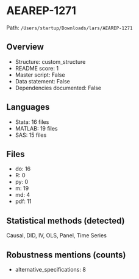 # AEAREP-1271

Path: `/Users/startup/Downloads/lars/AEAREP-1271`

## Overview
- Structure: custom_structure
- README score: 1
- Master script: False
- Data statement: False
- Dependencies documented: False

## Languages
- Stata: 16 files
- MATLAB: 19 files
- SAS: 15 files

## Files
- do: 16
- R: 0
- py: 0
- m: 19
- md: 4
- pdf: 11

## Statistical methods (detected)
Causal, DID, IV, OLS, Panel, Time Series

## Robustness mentions (counts)
- alternative_specifications: 8